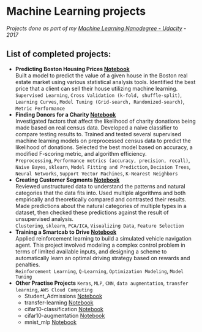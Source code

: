 # Machine Learning projects

*Projects done as part of my [Machine Learning Nanodegree - Udacity](https://graduation.udacity.com/confirm/JDXDQGCG) - 2017*

## List of completed projects:

- **Predicting Boston Housing Prices [Notebook](https://nbviewer.jupyter.org/github/Selim78/machine-learning/blob/master/projects/boston_housing/boston_housing.ipynb)** </br>
Built a model to predict the value of a given house in the Boston real estate market using various statistical analysis tools. Identified the best price that a client can sell their house utilizing machine learning.</br>
  `Supervised Learning`, `Cross Validation (k-fold, shuffle-split)`, `Learning Curves`, `Model Tuning (Grid-search, Randomized-search)`, `Metric Performance`
- **Finding Donors for a Charity [Notebook](https://nbviewer.jupyter.org/github/Selim78/machine-learning/blob/master/projects/finding_donors/finding_donors.ipynb)** </br>
  Investigated factors that affect the likelihood of charity donations being made based on real census data. Developed a naive classifier to compare testing results to. Trained and tested several supervised machine learning models on preprocessed census data to predict the likelihood of donations. Selected the best model based on accuracy, a modified F-scoring metric, and algorithm efficiency.</br>
  `Preprocessing`, `Performance metrics (accuracy, precision, recall)`,  `Naive Bayes`, `sklearn`, `Model Fitting and Prediction`, `Decision Trees`, `Neural Networks`, `Support Vector Machines`, `K-Nearest Neighbors`
- **Creating Customer Segments [Notebook](https://nbviewer.jupyter.org/github/Selim78/machine-learning/blob/master/projects/customer_segments/customer_segments.ipynb)**  </br>
  Reviewed unstructured data to understand the patterns and natural categories that the data fits into. Used multiple algorithms and both empirically and theoretically compared and contrasted their results. Made predictions about the natural categories of multiple types in a dataset, then checked these predictions against the result of unsupervised analysis. </br>
  `Clustering`, `sklearn`, `PCA/ICA`, `Visualizing Data`, `Feature Selection`
- **Training a Smartcab to Drive [Notebook](https://nbviewer.jupyter.org/github/Selim78/machine-learning/blob/master/projects/smartcab/smartcab.ipynb)** </br>
  Applied reinforcement learning to build a simulated vehicle navigation agent. This project involved modeling a complex control problem in terms of limited available inputs, and designing a scheme to automatically learn an optimal driving strategy based on rewards and penalties.</br>
  `Reinforcement Learning`, `Q-Learning`, `Optimization Modeling`, `Model Tuning`
- **Other Practise Projects** `Keras`, `MLP`, `CNN`, `data augmentation`, `transfer learning`, `AWS Cloud Computing`
  - Student_Admissions [Notebook](https://nbviewer.jupyter.org/github/Selim78/machine-learning/blob/master/projects/practice_projects/imdb/Student_Admissions.ipynb)
  - transfer-learning [Notebook](https://nbviewer.jupyter.org/github/Selim78/machine-learning/blob/master/projects/practice_projects/cnn/transfer-learning/transfer_learning.ipynb)
  - cifar10-classification [Notebook](https://nbviewer.jupyter.org/github/Selim78/machine-learning/blob/master/projects/practice_projects/cnn/cifar10-classification/cifar10_cnn.ipynb)
  - cifar10-augmentation [Notebook](https://nbviewer.jupyter.org/github/Selim78/machine-learning/blob/master/projects/practice_projects/cnn/cifar10-augmentation/cifar10_augmentation.ipynb)
  - mnist_mlp [Notebook](https://nbviewer.jupyter.org/github/Selim78/machine-learning/blob/master/projects/practice_projects/cnn/mnist-mlp/mnist_mlp.ipynb) </br>
